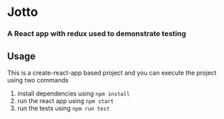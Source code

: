 # Jotto
### A React app with redux used to demonstrate testing

## Usage
This is a create-react-app based project and you can execute the project using two commands
1. install dependencies using `npm install`
2. run the react app using `npm start`
3. run the tests using `npm run test`